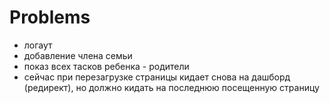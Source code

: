 # Problems

- логаут
- добавление члена семьи
- показ всех тасков ребенка - родители
- сейчас при перезагрузке страницы кидает снова на дашборд (редирект), но должно кидать на последнюю посещенную страницу
